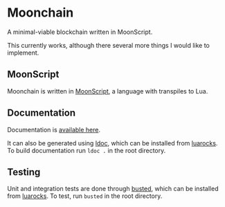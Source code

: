 # Moonchain

A minimal-viable blockchain written in MoonScript.

This currently works, although there several more things I would like
to implement.

## MoonScript

Moonchain is written in [MoonScript], a language with transpiles to
Lua.

## Documentation

Documentation is [available here](doc).

It can also be generated using [ldoc], which can be installed from
[luarocks]. To build documentation run `ldoc .` in the root directory.

## Testing

Unit and integration tests are done through [busted], which can be
installed from [luarocks]. To test, run `busted` in the root
directory.

[moonscript]: https://moonscript.org/
[luarocks]: https://luarocks.org/
[ldoc]: https://stevedonovan.github.io/ldoc/
[doc]: https://kvakil.github.io/moonchain/index.html
[busted]: https://olivinelabs.com/busted/
